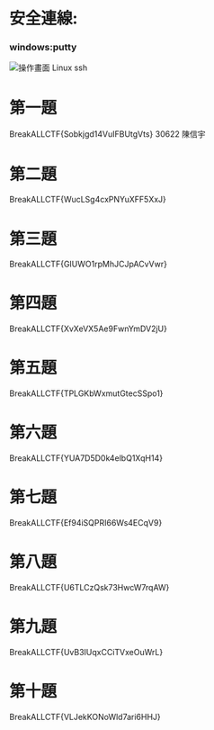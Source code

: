 # 安全連線:
### windows:putty
![操作畫面](pic/1.png)
Linux ssh
# 第一題
BreakALLCTF{Sobkjgd14VuIFBUtgVts}
30622 陳信宇
# 第二題
BreakALLCTF{WucLSg4cxPNYuXFF5XxJ}
# 第三題
BreakALLCTF{GIUWO1rpMhJCJpACvVwr}
# 第四題
BreakALLCTF{XvXeVX5Ae9FwnYmDV2jU}
# 第五題
BreakALLCTF{TPLGKbWxmutGtecSSpo1}
# 第六題
BreakALLCTF{YUA7D5D0k4elbQ1XqH14}
# 第七題
BreakALLCTF{Ef94iSQPRI66Ws4ECqV9}
# 第八題
BreakALLCTF{U6TLCzQsk73HwcW7rqAW}
# 第九題
BreakALLCTF{UvB3IUqxCCiTVxeOuWrL}
# 第十題
BreakALLCTF{VLJekKONoWld7ari6HHJ}
